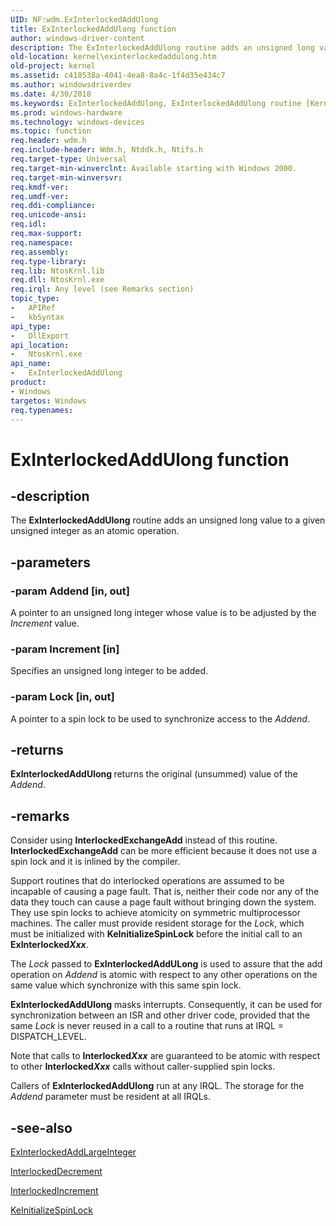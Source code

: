```yaml
---
UID: NF:wdm.ExInterlockedAddUlong
title: ExInterlockedAddUlong function
author: windows-driver-content
description: The ExInterlockedAddUlong routine adds an unsigned long value to a given unsigned integer as an atomic operation.
old-location: kernel\exinterlockedaddulong.htm
old-project: kernel
ms.assetid: c418538a-4041-4ea8-8a4c-1f4d35e434c7
ms.author: windowsdriverdev
ms.date: 4/30/2018
ms.keywords: ExInterlockedAddUlong, ExInterlockedAddUlong routine [Kernel-Mode Driver Architecture], k102_bec4a58e-ee68-4f9e-8fac-9ef0c193ef10.xml, kernel.exinterlockedaddulong, wdm/ExInterlockedAddUlong
ms.prod: windows-hardware
ms.technology: windows-devices
ms.topic: function
req.header: wdm.h
req.include-header: Wdm.h, Ntddk.h, Ntifs.h
req.target-type: Universal
req.target-min-winverclnt: Available starting with Windows 2000.
req.target-min-winversvr: 
req.kmdf-ver: 
req.umdf-ver: 
req.ddi-compliance: 
req.unicode-ansi: 
req.idl: 
req.max-support: 
req.namespace: 
req.assembly: 
req.type-library: 
req.lib: NtosKrnl.lib
req.dll: NtosKrnl.exe
req.irql: Any level (see Remarks section)
topic_type:
-	APIRef
-	kbSyntax
api_type:
-	DllExport
api_location:
-	NtosKrnl.exe
api_name:
-	ExInterlockedAddUlong
product:
- Windows
targetos: Windows
req.typenames: 
---
```


# ExInterlockedAddUlong function


## -description


The <b>ExInterlockedAddUlong</b> routine adds an unsigned long value to a given unsigned integer as an atomic operation.


## -parameters




### -param Addend [in, out]

A pointer to an unsigned long integer whose value is to be adjusted by the <i>Increment</i> value.


### -param Increment [in]

Specifies an unsigned long integer to be added. 


### -param Lock [in, out]

A pointer to a spin lock to be used to synchronize access to the <i>Addend</i>. 


## -returns



<b>ExInterlockedAddUlong </b>returns the original (unsummed) value of the <i>Addend</i>. 




## -remarks



Consider using <b>InterlockedExchangeAdd</b> instead of this routine. <b>InterlockedExchangeAdd</b> can be more efficient because it does not use a spin lock and it is inlined by the compiler.

Support routines that do interlocked operations are assumed to be incapable of causing a page fault. That is, neither their code nor any of the data they touch can cause a page fault without bringing down the system. They use spin locks to achieve atomicity on symmetric multiprocessor machines. The caller must provide resident storage for the <i>Lock</i>, which must be initialized with <b>KeInitializeSpinLock</b> before the initial call to an <b>ExInterlocked<i>Xxx</i></b>.

The <i>Lock</i> passed to <b>ExInterlockedAddULong</b> is used to assure that the add operation on <i>Addend</i> is atomic with respect to any other operations on the same value which synchronize with this same spin lock. 

<b>ExInterlockedAddUlong</b> masks interrupts. Consequently, it can be used for synchronization between an ISR and other driver code, provided that the same <i>Lock</i> is never reused in a call to a routine that runs at IRQL = DISPATCH_LEVEL.

Note that calls to <b>Interlocked<i>Xxx</i></b> are guaranteed to be atomic with respect to other <b>Interlocked<i>Xxx</i></b> calls without caller-supplied spin locks.

Callers of <b>ExInterlockedAddUlong</b> run at any IRQL. The storage for the <i>Addend</i> parameter must be resident at all IRQLs.




## -see-also




<a href="https://msdn.microsoft.com/library/windows/hardware/ff545335">ExInterlockedAddLargeInteger</a>



<a href="https://msdn.microsoft.com/library/windows/hardware/ff547871">InterlockedDecrement</a>



<a href="https://msdn.microsoft.com/library/windows/hardware/ff547910">InterlockedIncrement</a>



<a href="https://msdn.microsoft.com/library/windows/hardware/ff552160">KeInitializeSpinLock</a>
 

 

